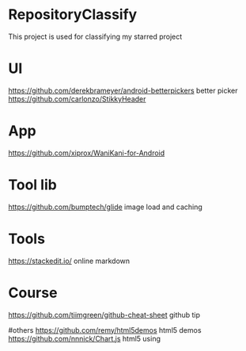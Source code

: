 # RepositoryClassify
This project is used for classifying my starred project

# UI
https://github.com/derekbrameyer/android-betterpickers better picker
https://github.com/carlonzo/StikkyHeader

# App
https://github.com/xiprox/WaniKani-for-Android

# Tool lib
https://github.com/bumptech/glide image load and caching

# Tools
https://stackedit.io/ online markdown

# Course
https://github.com/tiimgreen/github-cheat-sheet github tip

#others
https://github.com/remy/html5demos html5 demos
https://github.com/nnnick/Chart.js html5 using <canvas>